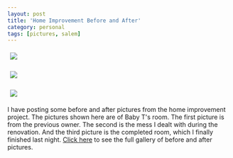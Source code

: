 ```yaml
---
layout: post
title: 'Home Improvement Before and After'
category: personal
tags: [pictures, salem]
---
```


<a href="http://thecave.smugmug.com/gallery/4361723_ESUYj/1/256017281_R3jAY"><img src="http://thecave.smugmug.com/photos/256017281_R3jAY-Th.jpg" vspace="6" hspace="6" border="0" /></a>

<a href="http://thecave.smugmug.com/gallery/4361723_ESUYj/1/256017324_uo4Nr"><img src="http://thecave.smugmug.com/photos/256017324_uo4Nr-Th.jpg" vspace="6" hspace="6" border="0" /></a>

<a href="http://thecave.smugmug.com/gallery/4361723_ESUYj/1/256017375_wt4hh"><img src="http://thecave.smugmug.com/photos/256017375_wt4hh-Th.jpg" vspace="6" hspace="6" border="0" /></a>

I have posting some before and after pictures from the home improvement project.  The pictures shown here are of Baby T's room.  The first picture is from the previous owner.  The second is the mess I dealt with during the renovation.  And the third picture is the completed room, which I finally finished last night.  [Click here](http://thecave.smugmug.com/gallery/4361723_ESUYj/1/256017281_R3jAY) to see the full gallery of before and after pictures.
